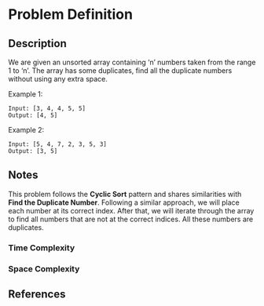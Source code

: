 # Problem Definition

## Description

We are given an unsorted array containing ‘n’ numbers taken from the range 1 to ‘n’. The array has some duplicates, find all the duplicate numbers without using any extra space.

Example 1:

```text
Input: [3, 4, 4, 5, 5]
Output: [4, 5]
```

Example 2:

```text
Input: [5, 4, 7, 2, 3, 5, 3]
Output: [3, 5]
```

## Notes

This problem follows the **Cyclic Sort** pattern and shares similarities with **Find the Duplicate Number**. Following a similar approach, we will place each number at its correct index. After that, we will iterate through the array to find all numbers that are not at the correct indices. All these numbers are duplicates.

### Time Complexity

### Space Complexity

## References
